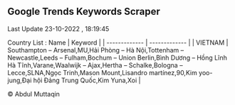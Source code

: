 

## Google Trends Keywords Scraper 
 
Last Update 23-10-2022 , 18:19:45

Country List :
 Name  | Keyword |
| ------------- | ------------- |
| VIETNAM | Southampton – Arsenal,MU,Hải Phòng – Hà Nội,Tottenham – Newcastle,Leeds – Fulham,Bochum – Union Berlin,Bình Dương – Hồng Lĩnh Hà Tĩnh,Varane,Waalwijk – Ajax,Hertha – Schalke,Bologna – Lecce,SLNA,Ngọc Trinh,Mason Mount,Lisandro martínez,90,Kim yoo-jung,Đại hội Đảng Trung Quốc,Kim Yuna,Xoi |



© Abdul Muttaqin 

